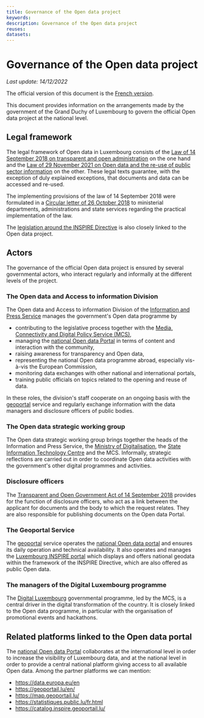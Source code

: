 ```yaml
---
title: Governance of the Open data project
keywords:
description: Governance of the Open data project
reuses:
datasets:
---
```


# Governance of the Open data project

*Last update: 14/12/2022*

The official version of this document is the [French version](/fr/pages/gouvernance/).

This document provides information on the arrangements made by the government of the Grand Duchy of Luxembourg to govern the official Open data project at the national level.
## Legal framework
The legal framework of Open data in Luxembourg consists of the [Law of 14 September 2018 on transparent and open administration](https://legilux.public.lu/eli/etat/leg/loi/2018/09/14/a883/jo) on the one hand and the [Law of 29 November 2021 on Open data and the re-use of public sector information](https://legilux.public.lu/eli/etat/leg/loi/2021/11/29/a836/jo) on the other. These legal texts guarantee, with the exception of duly explained exceptions, that documents and data can be accessed and re-used.

The implementing provisions of the law of 14 September 2018 were formulated in a [Circular letter of 26 October 2018](https://data.public.lu/fr/datasets/lettre-circulaire-aux-departement-ministeriels-administrations-et-services-de-letat-administration-transparente-et-ouverte/) to ministerial departments, administrations and state services regarding the practical implementation of the law.

The [legislation around the INSPIRE Directive](https://legilux.public.lu/eli/etat/leg/loi/2010/07/26/n4/jo) is also closely linked to the Open data project.
## Actors
The governance of the official Open data project is ensured by several governmental actors, who interact regularly and informally at the different levels of the project.
### The Open data and Access to information Division
The Open data and Access to information Division of the [Information and Press Service](https://sip.gouvernement.lu/fr.html) manages the government's Open data programme by 

- contributing to the legislative process together with the [Media, Connectivity and Digital Policy Service (MCS)](https://smc.gouvernement.lu/fr.html),
- managing the [national Open data Portal](https://data.public.lu/fr/) in terms of content and interaction with the community,
- raising awareness for transparency and Open data,
- representing the national Open data programme abroad, especially vis-à-vis the European Commission,
- monitoring data exchanges with other national and international portals,
- training public officials on topics related to the opening and reuse of data.

In these roles, the division's staff cooperate on an ongoing basis with the [geoportal](https://geoportail.lu/en/) service and regularly exchange information with the data managers and disclosure officers of public bodies.
### The Open data strategic working group
The Open data strategic working group brings together the heads of the Information and Press Service, the [Ministry of Digitalisation](https://digital.gouvernement.lu/fr.html), the [State Information Technology Centre](https://ctie.gouvernement.lu/fr.html) and the MCS. Informally, strategic reflections are carried out in order to coordinate Open data activities with the government's other digital programmes and activities.
### Disclosure officers
The [Transparent and Open Government Act of 14 September 2018](https://legilux.public.lu/eli/etat/leg/loi/2018/09/14/a883/jo) provides for the function of disclosure officers, who act as a link between the applicant for documents and the body to which the request relates. They are also responsible for publishing documents on the Open data Portal.
### The Geoportal Service
The [geoportal](https://geoportail.lu/en/) service operates the [national Open data portal](https://data.public.lu/fr/) and ensures its daily operation and technical availability. It also operates and manages the [Luxembourg INSPIRE portal](https://catalog.inspire.geoportail.lu/) which displays and offers national geodata within the framework of the INSPIRE Directive, which are also offered as public Open data.
### The managers of the Digital Luxembourg programme
The [Digital Luxembourg](https://digital-luxembourg.public.lu/) governmental programme, led by the MCS, is a central driver in the digital transformation of the country. It is closely linked to the Open data programme, in particular with the organisation of promotional events and hackathons.
## Related platforms linked to the Open data portal
The [national Open data Portal](https://data.public.lu/fr/) collaborates at the international level in order to increase the visibility of Luxembourg data, and at the national level in order to provide a central national platform giving access to all available Open data. Among the partner platforms we can mention:

- <https://data.europa.eu/en>
- <https://geoportail.lu/en/>
- <https://map.geoportail.lu/>
- <https://statistiques.public.lu/fr.html>
- <https://catalog.inspire.geoportail.lu/>
